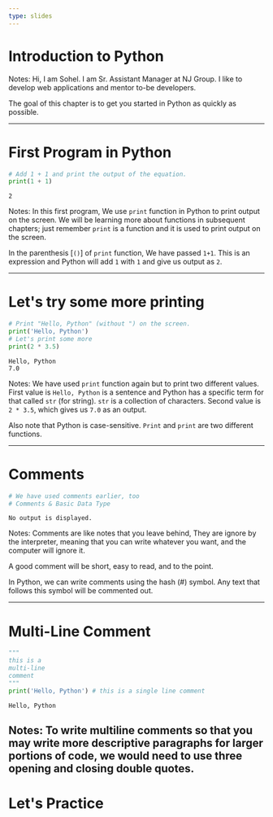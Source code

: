 ```yaml
---
type: slides
---
```


# Introduction to Python

Notes: Hi, I am Sohel. I am Sr. Assistant Manager at NJ Group. I like to develop web applications and
mentor to-be developers.

The goal of this chapter is to get you started in Python as quickly as possible.

---

# First Program in Python

```python
# Add 1 + 1 and print the output of the equation.
print(1 + 1)
```

```out
2
```

Notes: In this first program, We use ```print``` function in Python to print output on the screen.
We will be learning more about functions in subsequent chapters; just remember ```print``` is a function and it is used to print output on the screen.

In the parenthesis [```()```] of ```print``` function, We have passed ```1+1```. This is an expression and Python will add ```1``` with ```1``` and give us output as ```2```.

---

# Let's try some more printing

```python
# Print "Hello, Python" (without ") on the screen.
print('Hello, Python')
# Let's print some more
print(2 * 3.5)
```

```out
Hello, Python
7.0
```

Notes: We have used ```print``` function again but to print two different values. First value is ```Hello, Python``` is a sentence and Python has a specific term for that called ```str``` (for string). ```str``` is a collection of characters. Second value is ```2 * 3.5```, which gives us ```7.0``` as an output.

Also note that Python is case-sensitive. ```Print``` and ```print``` are two different functions.

---

# Comments

```python
# We have used comments earlier, too
# Comments & Basic Data Type
```

```out
No output is displayed.
```

Notes: Comments are like notes that you leave behind, They are ignore by the interpreter, meaning that you can write whatever you want, and the computer will ignore it. 

A good comment will be short, easy to read, and to the point.

In Python, we can write comments using the hash (#) symbol. Any text that follows this
symbol will be commented out.

---

# Multi-Line Comment

```python
"""
this is a
multi-line 
comment
"""
print('Hello, Python') # this is a single line comment
```

```out
Hello, Python
```

Notes: To write multiline comments so that you may write more descriptive paragraphs for
larger portions of code, we would need to use three opening and closing double quotes.
---

# Let's Practice
